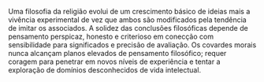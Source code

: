 ﻿Uma filosofia da religião evolui de um crescimento básico de ideias mais a vivência experimental de vez que ambos são modificados pela tendência de imitar os associados. A solidez das conclusões filosóficas depende de pensamento perspicaz, honesto e criterioso em conecção com sensibilidade para significados e precisão de avaliação. Os covardes morais nunca alcançam planos elevados de pensamento filosófico; requer coragem para penetrar em novos níveis de experiência e tentar a exploração de domínios desconhecidos de vida intelectual.